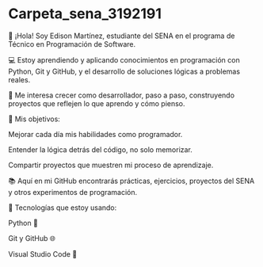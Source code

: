 # Carpeta_sena_3192191
👋 ¡Hola! Soy Edison Martínez, estudiante del SENA en el programa de Técnico en Programación de Software.

💻 Estoy aprendiendo y aplicando conocimientos en programación con Python, Git y GitHub, y el desarrollo de soluciones lógicas a problemas reales.

🚀 Me interesa crecer como desarrollador, paso a paso, construyendo proyectos que reflejen lo que aprendo y cómo pienso.

🎯 Mis objetivos:

Mejorar cada día mis habilidades como programador.

Entender la lógica detrás del código, no solo memorizar.

Compartir proyectos que muestren mi proceso de aprendizaje.

📚 Aquí en mi GitHub encontrarás prácticas, ejercicios, proyectos del SENA y otros experimentos de programación.

🔧 Tecnologías que estoy usando:

Python 🐍

Git y GitHub 🌐

Visual Studio Code 🧠